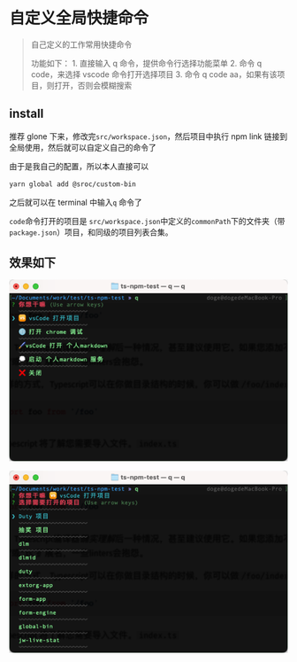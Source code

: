 # 自定义全局快捷命令

> 自己定义的工作常用快捷命令
>
> 功能如下：
> 1\. 直接输入 q 命令，提供命令行选择功能菜单
> 2\. 命令 q code，来选择 vscode 命令打开选择项目
> 3\. 命令 q code aa，如果有该项目，则打开，否则会模糊搜索

## install

推荐 glone 下来，修改完`src/workspace.json`，然后项目中执行 npm link 链接到全局使用，然后就可以自定义自己的命令了

由于是我自己的配置，所以本人直接可以

```bash
yarn global add @sroc/custom-bin
```

之后就可以在 terminal 中输入`q` 命令了

`code`命令打开的项目是 `src/workspace.json`中定义的`commonPath`下的文件夹（带`package.json`）项目，和同级的项目列表合集。

## 效果如下

![](https://github.com/iu-peng/global-bin/blob/main/image/image_mi8j3EjWmM.png)

![](https://github.com/iu-peng/global-bin/blob/main/image/image_vSmL_JVqUT.png)
